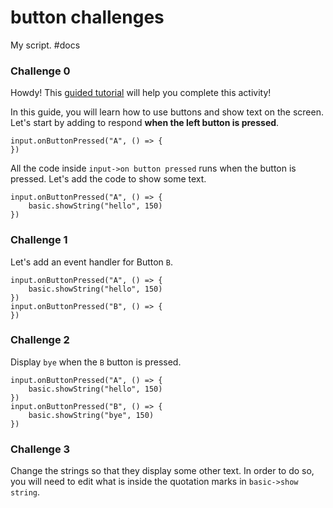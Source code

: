 # button challenges

My script. #docs

### Challenge 0

Howdy! This [guided tutorial](/microbit/rxqgzy) will help you complete this activity!

In this guide, you will learn how to use buttons and show text on the screen. Let's start by adding to respond **when the left button is pressed**.

```
input.onButtonPressed("A", () => {
})
```

All the code inside `input->on button pressed` runs when the button is pressed. Let's add the code to show some text.

```
input.onButtonPressed("A", () => {
    basic.showString("hello", 150)
})
```

### Challenge 1

Let's add an event handler for Button `B`.

```
input.onButtonPressed("A", () => {
    basic.showString("hello", 150)
})
input.onButtonPressed("B", () => {
})
```

### Challenge 2

Display `bye` when the `B` button is pressed.

```
input.onButtonPressed("A", () => {
    basic.showString("hello", 150)
})
input.onButtonPressed("B", () => {
    basic.showString("bye", 150)
})
```

### Challenge 3

Change the strings so that they display some other text. In order to do so, you will need to edit what is inside the quotation marks in `basic->show string`.

